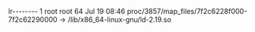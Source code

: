 lr-------- 1 root root 64 Jul 19 08:46 proc/3857/map_files/7f2c6228f000-7f2c62290000 -> /lib/x86_64-linux-gnu/ld-2.19.so
